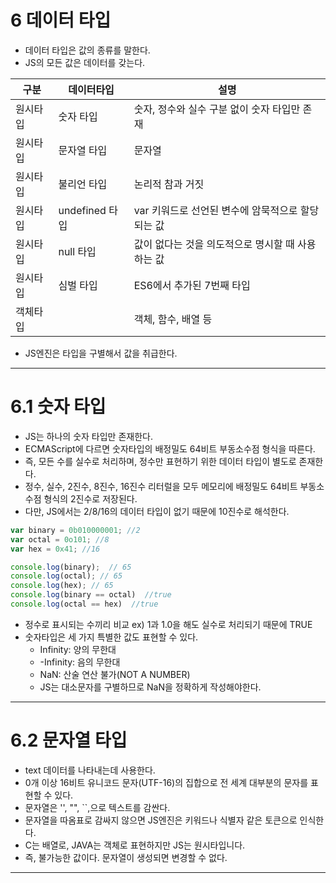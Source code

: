 # 6 데이터 타입
- 데이터 타입은 값의 종류를 말한다.
- JS의 모든 값은 데이터를 갖는다.


|구분       |데이터타입      |설명                                          |
|----------|---------------|----------------------------------------------|
|원시타입   | 숫자 타입      |숫자, 정수와 실수 구분 없이 숫자 타입만 존재     |
|원시타입   | 문자열 타입    |문자열                                        |
|원시타입   | 불리언 타입    |논리적 참과 거짓                               |
|원시타입   | undefined 타입|var 키워드로 선언된 변수에 암묵적으로 할당되는 값 |
|원시타입   | null  타입    |값이 없다는 것을 의도적으로 명시할 때 사용하는 값 |
|원시타입   | 심벌 타입     |ES6에서 추가된 7번째 타입                       |
|객체타입   |              |객체, 함수, 배열 등                             |

- JS엔진은 타입을 구별해서 값을 취급한다.

---

# 6.1 숫자 타입
- JS는 하나의 숫자 타입만 존재한다.
- ECMAScript에 다르면 숫자타입의 배정밀도 64비트 부동소수점 형식을 따른다. 
- 즉, 모든 수를 실수로 처리하며, 정수만 표현하기 위한 데이터 타입이 별도로 존재한다.
- 정수, 실수, 2진수, 8진수, 16진수 리터럴을 모두 메모리에 배정밀도 64비트 부동소수점 형식의 2진수로 저장된다. 
- 다만, JS에서는 2/8/16의 데이터 타입이 없기 때문에 10진수로 해석한다.

```js
var binary = 0b010000001; //2
var octal = 0o101; //8
var hex = 0x41; //16

console.log(binary);  // 65
console.log(octal); // 65
console.log(hex); // 65
console.log(binary == octal)  //true
console.log(octal == hex)  //true
```
- 정수로 표시되는 수끼리 비교 ex) 1과 1.0을 해도 실수로 처리되기 때문에 TRUE
- 숫자타입은 세 가지 특별한 값도 표현할 수 있다.
  - Infinity: 양의 무한대
  - -Infinity: 음의 무한대
  - NaN: 산술 연산 불가(NOT A NUMBER) 
  - JS는 대소문자를 구별하므로 NaN을 정확하게 작성해야한다.

---

# 6.2 문자열 타입
- text 데이터를 나타내는데 사용한다.
- 0개 이상 16비트 유니코드 문자(UTF-16)의 집합으로 전 세계 대부분의 문자를 표현할 수 있다.
- 문자열은 '', "", ``,으로 텍스트를 감싼다.
- 문자열을 따옴표로 감싸지 않으면 JS엔진은 키워드나 식별자 같은 토큰으로 인식한다.
- C는 배열로, JAVA는 객체로 표현하지만 JS는 원시타입니다.
- 즉, 불가능한 값이다. 문자열이 생성되면 변경할 수 없다.

---
